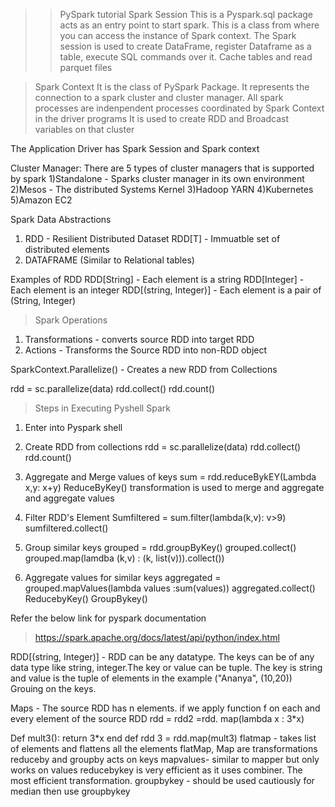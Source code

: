 >> PySpark tutorial
Spark Session
This is a Pyspark.sql package acts as an entry point to start spark. This is a class from where you can access the instance 
of Spark context. The Spark session is used to create DataFrame, register Dataframe as a table, execute SQL commands over it. 
Cache tables and read parquet files

 > Spark Context
It is the class of PySpark Package. It represents the connection to a spark cluster and cluster manager. All spark processes are indenpendent
processes coordinated by Spark Context in the driver programs
 It is used to create RDD and Broadcast variables on that cluster

The Application Driver has Spark Session and Spark context 

Cluster Manager: There are 5 types of cluster managers that is supported by spark
1)Standalone - Sparks cluster manager in its own environment
2)Mesos - The distributed Systems Kernel
3)Hadoop YARN
4)Kubernetes
5)Amazon EC2

Spark Data Abstractions 
1) RDD - Resilient Distributed Dataset RDD[T] - Immuatble set of distributed elements
2) DATAFRAME (Similar to Relational tables)

Examples of RDD
RDD[String] - Each element is a string
RDD[Integer] - Each element is an integer
RDD[(string, Integer)] - Each element is a pair of (String, Integer)

> Spark Operations
1) Transformations - converts source RDD into target RDD
2) Actions - Transforms the Source RDD into non-RDD object

SparkContext.Parallelize() - Creates a new RDD from Collections

rdd = sc.parallelize(data)
rdd.collect()
rdd.count()


> Steps in Executing Pyshell Spark

1) Enter into Pyspark shell
2) Create RDD from collections
rdd = sc.parallelize(data)
rdd.collect()
rdd.count()

3) Aggregate and Merge values of keys 
sum = rdd.reduceBykEY(Lambda x,y: x+y)
ReduceByKey() transformation is used to merge and aggregate and aggregate values

4) Filter RDD's Element
Sumfiltered = sum.filter(lambda(k,v): v>9)
sumfiltered.collect()

5) Group similar keys
grouped = rdd.groupByKey()
grouped.collect()
grouped.map(lamdba (k,v) : (k, list(v))).collect())

6) Aggregate values for similar keys 
aggregated = grouped.mapValues(lambda values :sum(values))
aggregated.collect()
ReducebyKey()
GroupBykey()

Refer the below link for pyspark documentation
> https://spark.apache.org/docs/latest/api/python/index.html


RDD[(string, Integer)] - RDD can be any datatype. The keys can be of any data type like string, integer.The key or value can be tuple.
The key is string and value is the tuple of elements in the example ("Ananya", (10,20))
Grouing on the keys.

Maps - The source RDD has n elements. if we apply function f on each and every element of the source RDD
rdd = 
rdd2 =rdd. map(lambda x : 3*x)

Def mult3():
return 3*x
end def
rdd 3 = rdd.map(mult3)
flatmap - takes list of elements and flattens all the elements
flatMap, Map are transformations
reduceby and groupby acts on keys
mapvalues- similar to mapper but only works on values 
reducebykey is very efficient as it uses combiner. The most efficient transformation.
groupbykey - should be used cautiously
for median then use groupbykey




